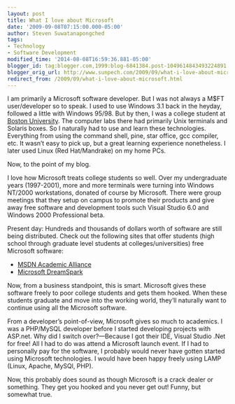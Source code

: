 ```yaml
---
layout: post
title: What I love about Microsoft
date: '2009-09-08T07:15:00.000-05:00'
author: Steven Suwatanapongched
tags:
- Technology
- Software Development
modified_time: '2014-08-08T16:59:36.881-05:00'
blogger_id: tag:blogger.com,1999:blog-6841384.post-1049614843493224891
blogger_orig_url: http://www.sunpech.com/2009/09/what-i-love-about-microsoft.html
redirect_from: /2009/09/what-i-love-about-microsoft.html
---
```


I am primarily a Microsoft software developer. But I was not always a M$FT user/developer so to speak. I used to use Windows 3.1 back in the heyday, followed a little with Windows 95/98. But by then, I was a college student at <a href="http://www.bu.edu" target="_blank">Boston University</a>. The computer labs there had primarily Unix terminals and Solaris boxes. So I naturally had to use and learn these technologies. Everything from using the command shell, pine, star office, gcc compiler, etc. It wasn’t easy to pick up, but a great learning experience nonetheless. I later used Linux (Red Hat/Mandrake) on my home PCs.

Now, to the point of my blog.

I love how Microsoft treats college students so well. Over my undergraduate years (1997-2001), more and more terminals were turning into Windows NT/2000 workstations, donated of course by Microsoft. There were group meetings that they setup on campus to promote their products and give away free software and development tools such Visual Studio 6.0 and Windows 2000 Professional beta.

Present day: Hundreds and thousands of dollars worth of software are still being distributed. Check out the following sites that offer students (high school through graduate level students at colleges/universities) free Microsoft software:

<ul>
  <li><a href="http://msdn.microsoft.com/en-us/academic/default.aspx" target="_blank">MSDN Academic Alliance</a> </li>    
  <li><a href="http://www.dreamspark.com/" target="_blank">Microsoft DreamSpark</a> </li> 
</ul>

Now, from a business standpoint, this is smart. Microsoft gives these software freely to poor college students and gets them hooked. When these students graduate and move into the working world, they’ll naturally want to continue using all the Microsoft software.

From a developer’s point-of-view, Microsoft gives so much to academics. I was a PHP/MySQL developer before I started developing projects with ASP.net. Why did I switch over?—Because I got their IDE, Visual Studio .Net for free! All I had to do was attend a Microsoft launch event. If I had to personally pay for the software, I probably would never have gotten started using Microsoft technologies. I would have been happy freely using LAMP (Linux, Apache, MySQl, PHP).

Now, this probably does sound as though Microsoft is a crack dealer or something. They get you hooked and you never get out! Funny, but somewhat true.

